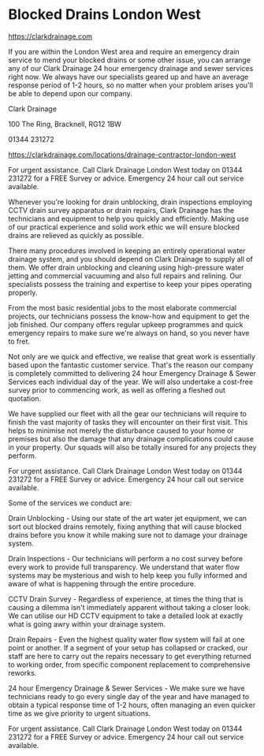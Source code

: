 # Blocked Drains London West

https://clarkdrainage.com

If you are within the London West area and require an emergency drain service to mend your blocked drains or some other issue, you can arrange any of our Clark Drainage 24 hour emergency drainage and sewer services right now. We always have our specialists geared up and have an average response period of 1-2 hours, so no matter when your problem arises you'll be able to depend upon our company.

Clark Drainage

100 The Ring, Bracknell, RG12 1BW

01344 231272

https://clarkdrainage.com/locations/drainage-contractor-london-west

For urgent assistance. Call Clark Drainage London West today on 01344 231272 for a FREE Survey or advice. Emergency 24 hour call out service available.

Whenever you're looking for drain unblocking, drain inspections employing CCTV drain survey apparatus or drain repairs, Clark Drainage has the technicians and equipment to help you quickly and efficiently. Making use of our practical experience and solid work ethic we will ensure blocked drains are relieved as quickly as possible.

There many procedures involved in keeping an entirely operational water drainage system, and you should depend on Clark Drainage to supply all of them. We offer drain unblocking and cleaning using high-pressure water jetting and commercial vacuuming and also full repairs and relining. Our specialists possess the training and expertise to keep your pipes operating properly.

From the most basic residential jobs to the most elaborate commercial projects, our technicians possess the know-how and equipment to get the job finished. Our company offers regular upkeep programmes and quick emergency repairs to make sure we're always on hand, so you never have to fret.

Not only are we quick and effective, we realise that great work is essentially based upon the fantastic customer service. That's the reason our company is completely committed to delivering 24 hour Emergency Drainage & Sewer Services each individual day of the year. We will also undertake a cost-free survey prior to commencing work, as well as offering a fleshed out quotation.

We have supplied our fleet with all the gear our technicians will require to finish the vast majority of tasks they will encounter on their first visit. This helps to minimise not merely the disturbance caused to your home or premises but also the damage that any drainage complications could cause in your property. Our squads will also be totally insured for any projects they perform.

For urgent assistance. Call Clark Drainage London West today on 01344 231272 for a FREE Survey or advice. Emergency 24 hour call out service available.

Some of the services we conduct are:

Drain Unblocking - Using our state of the art water jet equipment, we can sort out blocked drains remotely, fixing anything that will cause blocked drains before you know it while making sure not to damage your drainage system.

Drain Inspections - Our technicians will perform a no cost survey before every work to provide full transparency. We understand that water flow systems may be mysterious and wish to help keep you fully informed and aware of what is happening through the entire procedure.

CCTV Drain Survey - Regardless of experience, at times the thing that is causing a dilemma isn't immediately apparent without taking a closer look. We can utilise our HD CCTV equipment to take a detailed look at exactly what is going awry within your drainage system.

Drain Repairs - Even the highest quality water flow system will fail at one point or another. If a segment of your setup has collapsed or cracked, our staff are here to carry out the repairs necessary to get everything returned to working order, from specific component replacement to comprehensive reworks.

24 hour Emergency Drainage & Sewer Services - We make sure we have technicians ready to go every single day of the year and have managed to obtain a typical response time of 1-2 hours, often managing an even quicker time as we give priority to urgent situations.

For urgent assistance. Call Clark Drainage London West today on 01344 231272 for a FREE Survey or advice. Emergency 24 hour call out service available.
